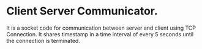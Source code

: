 # Client Server Communicator.
It is a socket code for communication between server and client using TCP Connection.
It shares timestamp in a time interval of every 5 seconds until the connection is terminated.
